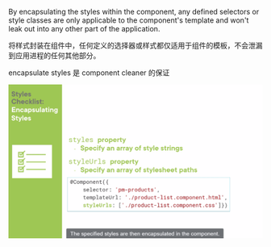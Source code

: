 By encapsulating the styles within the component, any defined selectors or style classes are only applicable to the component's template and won't leak out into any other part of the application.

将样式封装在组件中，任何定义的选择器或样式都仅适用于组件的模板，不会泄漏到应用进程的任何其他部分。

encapsulate styles 是 component cleaner 的保证

![](imgs\stylingFrameworks3.png)
